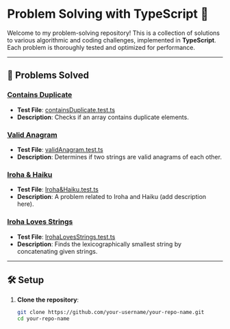 # Problem Solving with TypeScript 🚀

Welcome to my problem-solving repository! This is a collection of solutions to various algorithmic and coding challenges, implemented in **TypeScript**. Each problem is thoroughly tested and optimized for performance.

---

## 🧠 Problems Solved

### [Contains Duplicate](./Problems/containsDuplicate.ts)
- **Test File**: [containsDuplicate.test.ts](./tests/containsDuplicate.test.ts)
- **Description**: Checks if an array contains duplicate elements.

### [Valid Anagram](./Problems/validAnagram.ts)
- **Test File**: [validAnagram.test.ts](./tests/validAnagram.test.ts)
- **Description**: Determines if two strings are valid anagrams of each other.

### [Iroha & Haiku](./Problems/Iroha/Iroha&Haiku.ts)
- **Test File**: [Iroha&Haiku.test.ts](./tests/Iroha&Haiku.test.ts)
- **Description**: A problem related to Iroha and Haiku (add description here).

### [Iroha Loves Strings](./Problems/Iroha/IrohaLovesStrings.ts)
- **Test File**: [IrohaLovesStrings.test.ts](./tests/IrohaLovesStrings.test.ts)
- **Description**: Finds the lexicographically smallest string by concatenating given strings.

---

## 🛠️ Setup

1. **Clone the repository**:
   ```bash
   git clone https://github.com/your-username/your-repo-name.git
   cd your-repo-name
   
